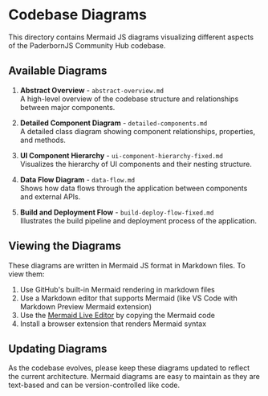 # Codebase Diagrams

This directory contains Mermaid JS diagrams visualizing different aspects of the PaderbornJS Community Hub codebase.

## Available Diagrams

1. **Abstract Overview** - `abstract-overview.md`  
   A high-level overview of the codebase structure and relationships between major components.

2. **Detailed Component Diagram** - `detailed-components.md`  
   A detailed class diagram showing component relationships, properties, and methods.

3. **UI Component Hierarchy** - `ui-component-hierarchy-fixed.md`  
   Visualizes the hierarchy of UI components and their nesting structure.

4. **Data Flow Diagram** - `data-flow.md`  
   Shows how data flows through the application between components and external APIs.

5. **Build and Deployment Flow** - `build-deploy-flow-fixed.md`  
   Illustrates the build pipeline and deployment process of the application.

## Viewing the Diagrams

These diagrams are written in Mermaid JS format in Markdown files. To view them:

1. Use GitHub's built-in Mermaid rendering in markdown files
2. Use a Markdown editor that supports Mermaid (like VS Code with Markdown Preview Mermaid extension)
3. Use the [Mermaid Live Editor](https://mermaid.live/) by copying the Mermaid code
4. Install a browser extension that renders Mermaid syntax

## Updating Diagrams

As the codebase evolves, please keep these diagrams updated to reflect the current architecture. Mermaid diagrams are easy to maintain as they are text-based and can be version-controlled like code. 